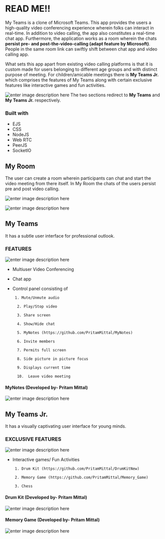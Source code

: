 ﻿# READ ME!!

My Teams is a clone of Microsoft Teams. This app provides the users a high-quality video conferencing experience wherein folks can interact in real-time. In addition to video calling, the app also constitutes a real-time chat app. Furthermore, the application works as a room wherein the chats **persist pre- and post-the-video-calling (adapt feature by Microsoft)**. People in the same room link can swiftly shift between chat app and video calling app.

What sets this app apart from existing video calling platforms is that it is custom made for users belonging to different age groups and with distinct purpose of meeting. For children/amicable meetings there is **My Teams Jr.** which comprises the features of My Teams along with certain exclusive features like interactive games and fun activities.


![enter image description here](https://i.ibb.co/k3MymFp/Screenshot-757.png)
The two sections redirect to **My Teams** and **My Teams Jr.** respectively.

### Built with

 - EJS
 - CSS
 - NodeJS
 - Web RTC
 - PeerJS
 - SocketIO

## My Room

The user can create a room wherein participants can chat and start the video meeting from there itself. In My Room the chats of the users persist pre and post video calling.

![enter image description here](https://i.ibb.co/b5WmSYb/Screenshot-770.png)


![enter image description here](https://i.ibb.co/WvKHYP5/Screenshot-773.png)
## My Teams
It has a subtle user interface for professional outlook.

###  FEATURES
 

![enter image description here](https://i.ibb.co/Zcwv4nL/Screenshot-772.png)

 

 - Multiuser Video Conferencing 
    
 - Chat app

 - Control panel consisting of 

		1. Mute/Unmute audio
		 
		 2. Play/Stop video

		 3. Share screen

		 4. Show/Hide chat

		 5. MyNotes (https://github.com/PritamMittal/MyNotes)

		 6. Invite members

		 7. Permits full screen

		 8. Side picture in picture focus
	
		 9. Displays current time 
		 
		 10.  Leave video meeting

                            
  ####  **MyNotes (Developed by- Pritam Mittal)**

![enter image description here](https://i.ibb.co/b5ynP98/Screenshot-769.png)        
                            

 

## My Teams Jr.

It has a visually captivating user interface for  young minds.

###   EXCLUSIVE FEATURES
![enter image description here](https://i.ibb.co/GxXhj8g/Screenshot-774.png)

 - Interactive games/ Fun Activities 
 
	
	    1. Drum Kit (https://github.com/PritamMittal/DrumKitNew)
		 
		2. Memory Game (https://github.com/PritamMittal/Memory_Game)

		3. Chess
 

####   Drum Kit (Developed by- Pritam Mittal)
![enter image description here](https://i.ibb.co/m80nHrR/Screenshot-779.png)

####   Memory Game (Developed by- Pritam Mittal)
![enter image description here](https://i.ibb.co/NYXMzyr/Screenshot-777.png)
